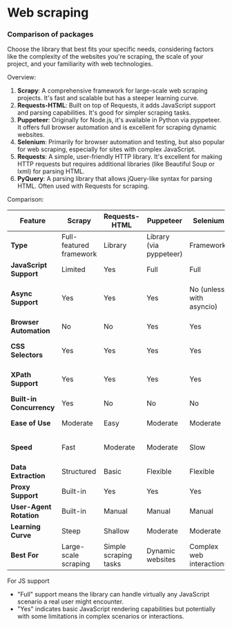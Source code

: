 # Web scraping

### Comparison of packages

Choose the library that best fits your specific needs, considering factors like the complexity of the websites you're scraping, the scale of your project, and your familiarity with web technologies.

Overview:

1. **Scrapy**: A comprehensive framework for large-scale web scraping projects. It's fast and scalable but has a steeper learning curve.
2. **Requests-HTML**: Built on top of Requests, it adds JavaScript support and parsing capabilities. It's good for simpler scraping tasks.
3. **Puppeteer**: Originally for Node.js, it's available in Python via pyppeteer. It offers full browser automation and is excellent for scraping dynamic websites.
4. **Selenium**: Primarily for browser automation and testing, but also popular for web scraping, especially for sites with complex JavaScript.
5. **Requests**: A simple, user-friendly HTTP library. It's excellent for making HTTP requests but requires additional libraries (like Beautiful Soup or lxml) for parsing HTML.
6. **PyQuery**: A parsing library that allows jQuery-like syntax for parsing HTML. Often used with Requests for scraping.

Comparison:

| Feature                | Scrapy                | Requests-HTML         | Puppeteer              | Selenium               | Requests               | PyQuery                |
|------------------------|------------------------|------------------------|------------------------|------------------------|------------------------|------------------------|
| **Type**               | Full-featured framework | Library                | Library (via pyppeteer)| Framework              | HTTP library           | Parsing library        |
| **JavaScript Support** | Limited                | Yes                    | Full                   | Full                   | No                     | No                     |
| **Async Support**      | Yes                    | Yes                    | Yes                    | No (unless with asyncio)| No (unless with asyncio)| No                     |
| **Browser Automation** | No                     | No                     | Yes                    | Yes                    | No                     | No                     |
| **CSS Selectors**      | Yes                    | Yes                    | Yes                    | Yes                    | No (needs parser)      | Yes                    |
| **XPath Support**      | Yes                    | Yes                    | Yes                    | Yes                    | No (needs parser)      | Yes                    |
| **Built-in Concurrency** | Yes                  | No                     | No                     | No                     | No                     | No                     |
| **Ease of Use**        | Moderate               | Easy                   | Moderate               | Moderate               | Very Easy              | Easy                   |
| **Speed**              | Fast                   | Moderate               | Moderate               | Slow                   | Fast                   | Fast (parsing only)    |
| **Data Extraction**    | Structured             | Basic                  | Flexible               | Flexible               | Basic                  | Flexible               |
| **Proxy Support**      | Built-in               | Yes                    | Yes                    | Yes                    | Yes                    | N/A                    |
| **User-Agent Rotation**| Built-in               | Manual                 | Manual                 | Manual                 | Manual                 | N/A                    |
| **Learning Curve**     | Steep                  | Shallow                | Moderate               | Moderate               | Very Shallow           | Shallow                |
| **Best For**           | Large-scale scraping   | Simple scraping tasks  | Dynamic websites       | Complex web interactions| Simple HTTP requests   | jQuery-like parsing    |

For JS support

- "Full" support means the library can handle virtually any JavaScript scenario a real user might encounter.
- "Yes" indicates basic JavaScript rendering capabilities but potentially with some limitations in complex scenarios or interactions.
